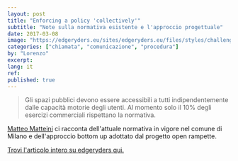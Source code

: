 ```yaml
---
layout: post
title: "Enforcing a policy 'collectively'"
subtitle: "Note sulla normativa esistente e l'approccio progettuale"
date: 2017-03-08
image: "https://edgeryders.eu/sites/edgeryders.eu/files/styles/challenge_response_node/public/response-header-images/node-7745-header.jpg"
categories: ["chiamata", "comunicazione", "procedura"]
by: "Lorenzo"
excerpt:
lang: it
ref:
published: true
---
```


> Gli spazi pubblici devono essere accessibili a tutti indipendentemente dalle capacità motorie degli utenti. Al momento solo il 10% degli esercizi commerciali rispettano la normativa.

[Matteo Matteini](https://twitter.com/bazarov23) ci racconta dell'attuale normativa in vigore nel comune di Milano e dell'approccio bottom up adottato dal progetto open rampette.

[Trovi l'articolo intero su edgeryders qui.
](https://edgeryders.eu/en/enforcing-a-policy-collectively)
